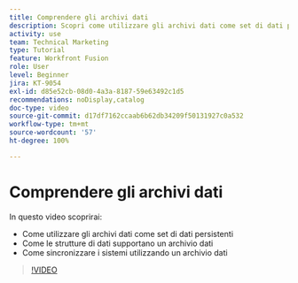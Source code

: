 ```yaml
---
title: Comprendere gli archivi dati
description: Scopri come utilizzare gli archivi dati come set di dati persistenti e come le strutture di dati supportano un archivio dati in  [!DNL Adobe Workfront Fusion].
activity: use
team: Technical Marketing
type: Tutorial
feature: Workfront Fusion
role: User
level: Beginner
jira: KT-9054
exl-id: d85e52cb-08d0-4a3a-8187-59e63492c1d5
recommendations: noDisplay,catalog
doc-type: video
source-git-commit: d17df7162ccaab6b62db34209f50131927c0a532
workflow-type: tm+mt
source-wordcount: '57'
ht-degree: 100%

---
```


# Comprendere gli archivi dati

In questo video scoprirai:

* Come utilizzare gli archivi dati come set di dati persistenti
* Come le strutture di dati supportano un archivio dati
* Come sincronizzare i sistemi utilizzando un archivio dati

>[!VIDEO](https://video.tv.adobe.com/v/335295/?quality=12&learn=on&enablevpops)
